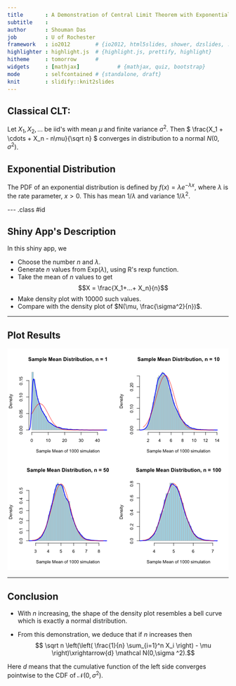 ```yaml
---
title       : A Demonstration of Central Limit Theorem with Exponential Distribution
subtitle    : 
author      : Shouman Das
job         : U of Rochester
framework   : io2012        # {io2012, html5slides, shower, dzslides, ...}
highlighter : highlight.js  # {highlight.js, prettify, highlight}
hitheme     : tomorrow      # 
widgets     : [mathjax]            # {mathjax, quiz, bootstrap}
mode        : selfcontained # {standalone, draft}
knit        : slidify::knit2slides
---
```


## Classical CLT:

Let $X_1, X_2, ...$ be iid's with mean $\mu$ and finite variance $\sigma^2$. Then $ \frac{X_1 + \cdots + X_n - n\mu}{\sqrt n} $ converges in distribution to a normal $N(0, \sigma^2)$.

## Exponential Distribution

The PDF of an exponential distribution is defined by $f(x) = \lambda e^{-\lambda x}$, where $\lambda$ is the rate parameter, $x>0$. This has mean $1/\lambda$ and variance $1/\lambda^2$.

--- .class #id  


## Shiny App's Description
In this shiny app, we 
* Choose the number $n$ and $\lambda$. 
* Generate $n$ values from Exp$(\lambda)$, using R's rexp function.
* Take the mean of $n$ values to get $$X = \frac{X_1+...+ X_n}{n}$$ 
* Make density plot with 10000 such values.
* Compare with the density plot of $N(\mu, \frac{\sigma^2}{n})$.


---


## Plot Results

![plot of chunk unnamed-chunk-1](figure/unnamed-chunk-1-1.png)

---

## Conclusion
* With $n$ increasing, the shape of the density plot resembles a bell curve which is exactly a normal distribution.

* From this demonstration, we deduce that if $n$ increases then $$ \sqrt n \left(\left( \frac{1}{n} \sum_{i=1}^n X_i \right)  - \mu \right)\xrightarrow{d} \mathcal N(0,\sigma ^2).$$

Here $d$ means that the cumulative function of the left side converges pointwise to the CDF of $\mathcal{N}(0,\sigma^2).$ 

